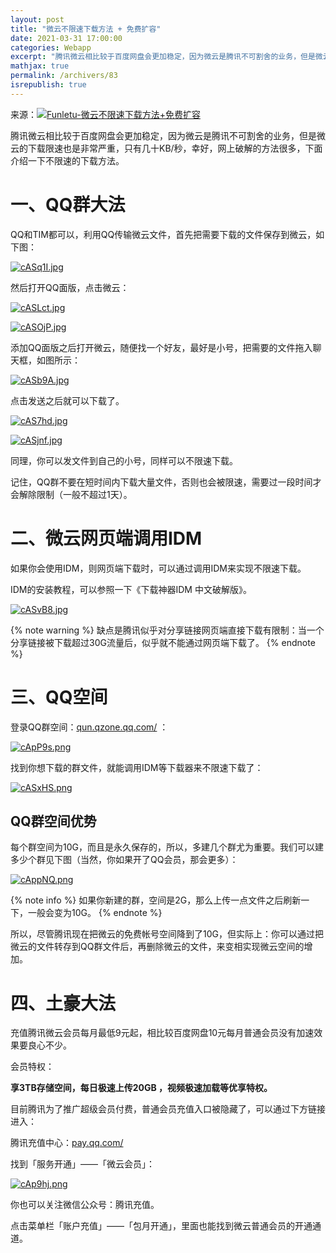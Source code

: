 ```yaml
---
layout: post
title: "微云不限速下载方法 + 免费扩容"
date: 2021-03-31 17:00:00
categories: Webapp
excerpt: "腾讯微云相比较于百度网盘会更加稳定，因为微云是腾讯不可割舍的业务，但是微云的下载限速也是非常严重，只有几十KB/秒，幸好，网上破解的方法很多，下面介绍一下不限速的下载方法。"
mathjax: true
permalink: /archivers/83
isrepublish: true
---
```


来源：[![Funletu-微云不限速下载方法+免费扩容](https://img.shields.io/badge/Funletu-微云不限速下载方法+免费扩容-brightgreen)](https://funletu.com/free-expansion-of-weiyun-unlimited-speed-download-method/)

腾讯微云相比较于百度网盘会更加稳定，因为微云是腾讯不可割舍的业务，但是微云的下载限速也是非常严重，只有几十KB/秒，幸好，网上破解的方法很多，下面介绍一下不限速的下载方法。

# 一、QQ群大法
QQ和TIM都可以，利用QQ传输微云文件，首先把需要下载的文件保存到微云，如下图：

[![cASq1I.jpg](https://z3.ax1x.com/2021/03/31/cASq1I.jpg)](https://imgtu.com/i/cASq1I)

然后打开QQ面版，点击微云：

[![cASLct.jpg](https://z3.ax1x.com/2021/03/31/cASLct.jpg)](https://imgtu.com/i/cASLct)

[![cASOjP.jpg](https://z3.ax1x.com/2021/03/31/cASOjP.jpg)](https://imgtu.com/i/cASOjP)

添加QQ面版之后打开微云，随便找一个好友，最好是小号，把需要的文件拖入聊天框，如图所示：

[![cASb9A.jpg](https://z3.ax1x.com/2021/03/31/cASb9A.jpg)](https://imgtu.com/i/cASb9A)

点击发送之后就可以下载了。

[![cAS7hd.jpg](https://z3.ax1x.com/2021/03/31/cAS7hd.jpg)](https://imgtu.com/i/cAS7hd)

[![cASjnf.jpg](https://z3.ax1x.com/2021/03/31/cASjnf.jpg)](https://imgtu.com/i/cASjnf)

同理，你可以发文件到自己的小号，同样可以不限速下载。

记住，QQ群不要在短时间内下载大量文件，否则也会被限速，需要过一段时间才会解除限制（一般不超过1天）。

# 二、微云网页端调用IDM
如果你会使用IDM，则网页端下载时，可以通过调用IDM来实现不限速下载。

IDM的安装教程，可以参照一下《下载神器IDM 中文破解版》。

[![cASvB8.jpg](https://z3.ax1x.com/2021/03/31/cASvB8.jpg)](https://imgtu.com/i/cASvB8)

{% note warning %}
缺点是腾讯似乎对分享链接网页端直接下载有限制：当一个分享链接被下载超过30G流量后，似乎就不能通过网页端下载了。
{% endnote %}

# 三、QQ空间
登录QQ群空间：[qun.qzone.qq.com/](https://qun.qzone.qq.com/) ：

[![cApP9s.png](https://z3.ax1x.com/2021/03/31/cApP9s.png)](https://imgtu.com/i/cApP9s)

找到你想下载的群文件，就能调用IDM等下载器来不限速下载了：

[![cASxHS.png](https://z3.ax1x.com/2021/03/31/cASxHS.png)](https://imgtu.com/i/cASxHS)

## QQ群空间优势
每个群空间为10G，而且是永久保存的，所以，多建几个群尤为重要。我们可以建多少个群见下图（当然，你如果开了QQ会员，那会更多）：

[![cAppNQ.png](https://z3.ax1x.com/2021/03/31/cAppNQ.png)](https://imgtu.com/i/cAppNQ)

{% note info %}
如果你新建的群，空间是2G，那么上传一点文件之后刷新一下，一般会变为10G。
{% endnote %}

所以，尽管腾讯现在把微云的免费帐号空间降到了10G，但实际上：你可以通过把微云的文件转存到QQ群文件后，再删除微云的文件，来变相实现微云空间的增加。

# 四、土豪大法
充值腾讯微云会员每月最低9元起，相比较百度网盘10元每月普通会员没有加速效果要良心不少。

会员特权：

**享3TB存储空间，每日极速上传20GB ，视频极速加载等优享特权。**

目前腾讯为了推广超级会员付费，普通会员充值入口被隐藏了，可以通过下方链接进入：

腾讯充值中心：[pay.qq.com/](https://pay.qq.com/)

找到「服务开通」——「微云会员」：

[![cAp9hj.png](https://z3.ax1x.com/2021/03/31/cAp9hj.png)](https://imgtu.com/i/cAp9hj)

你也可以关注微信公众号：腾讯充值。

点击菜单栏「账户充值」——「包月开通」，里面也能找到微云普通会员的开通通道。